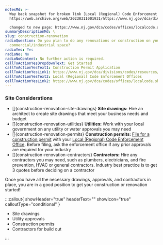 ```yaml
---
notesMd: >-
  Way back snapshot for broken link [Local (Regional) Code Enforcement Offices]:
  https://web.archive.org/web/20230311001931/https://www.nj.gov/dca/divisions/codes/offices/localcode.html

  changed to new page: https://www.nj.gov/dca/codes/offices/localcode.shtml
summaryDescriptionMd: \
slug: construction-renovation
radioQuestion: Do you plan to do any renovations or construction on your
  commercial/industrial space?
radioYes: Yes
radioNo: No
radioNoContent: No further action is required.
callToActionYesDropdownText: Get Started
callToActionYesText1: Construction Permit Application
callToActionYesLink1: https://www.nj.gov/dca/divisions/codes/resources/constructionpermitforms.html
callToActionYesText2: Local (Regional) Code Enforcement Offices
callToActionYesLink2: https://www.nj.gov/dca/codes/offices/localcode.shtml
---
```


### Site Considerations

- \[]{construction-renovation-site-drawings} **Site drawings:** Hire an architect to create site drawings that meet your business needs and budget
- \[]{construction-renovation-utilities} **Utilities:** Work with your local government on any utility or water approvals you may need
- \[]{construction-renovation-permits} **Construction permits:** [File for a construction permit](https://www.nj.gov/dca/divisions/codes/resources/constructionpermitforms.html) with your [Local (Regional) Code Enforcement Office](https://www.nj.gov/dca/codes/offices/localcode.shtml). Before filing, ask the enforcement office if any prior approvals are required for your industry[](https://www.nj.gov/dca/divisions/codes/resources/constructionpermitforms.html)
- \[]{construction-renovation-contractors} **Contractors:** Hire any contractors you may need, such as plumbers, electricians, and fire prevention, HVAC or general contractors. Industry best practice is to get 3 quotes before deciding on a contractor

Once you have all the necessary drawings, approvals, and contractors in place, you are in a good position to get your construction or renovation started!

:::callout{ showHeader="true" headerText="" showIcon="true" calloutType="conditional" }

- Site drawings
- Utility approvals
- Construction permits
- Contractors for build out

:::
